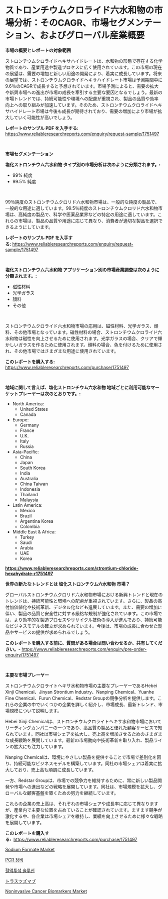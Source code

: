 <p><h1>ストロンチウムクロライド六水和物の市場分析：そのCAGR、市場セグメンテーション、およびグローバル産業概要</h1></p><p><strong>市場の概要とレポートの対象範囲</strong></p>
<p><p>ストロンチウムクロライドヘキサハイドレートは、水和物の形態で存在する化学物質であり、産業用途や製造プロセスに広く使用されています。この市場の現在の展望は、需要の増加と新しい用途の開発により、着実に成長しています。将来の展望では、ストロンチウムクロライドヘキサハイドレート市場は予測期間中に9.6％のCAGRで成長すると予想されています。市場予測によると、需要の拡大や新興市場への進出が市場の成長を牽引する主要な要因となるでしょう。最新の市場トレンドでは、持続可能性や環境への配慮が重視され、製品の品質や効率向上への取り組みが加速しています。そのため、ストロンチウムクロライドヘキサハイドレート市場は今後も成長が期待されており、需要の増加により市場が拡大していく可能性が高いでしょう。</p></p>
<p><strong>レポートのサンプル PDF を入手する:</strong> <a href="https://www.reliableresearchreports.com/enquiry/request-sample/1751497">https://www.reliableresearchreports.com/enquiry/request-sample/1751497</a></p>
<p>&nbsp;</p>
<p><strong>市場セグメンテーション</strong></p>
<p><strong>塩化ストロンチウム六水和物 タイプ別の市場分析は次のように分類されます。:</strong></p>
<p><ul><li>99% 純度</li><li>99.5% 純度</li></ul></p>
<p>&nbsp;</p>
<p><p>99％純度のストロンチウムクロリド六水和物市場は、一般的な純度の製品で、一般的な用途に適しています。99.5％純度のストロンチウムクロリド六水和物市場は、高純度の製品で、科学や医薬品業界などの特定の用途に適しています。これらの市場は、製品の品質や用途に応じて異なり、消費者が適切な製品を選択できるようにしています。</p></p>
<p><strong>レポートのサンプル PDF を入手する:</strong>&nbsp;<a href="https://www.reliableresearchreports.com/enquiry/request-sample/1751497">https://www.reliableresearchreports.com/enquiry/request-sample/1751497</a></p>
<p>&nbsp;</p>
<p><strong> 塩化ストロンチウム六水和物 アプリケーション別の市場産業調査は次のように分類されます。:</strong></p>
<p><ul><li>磁性材料</li><li>光学ガラス</li><li>顔料</li><li>その他</li></ul></p>
<p>&nbsp;</p>
<p><p>ストロンチウムクロライド六水和物市場の応用は、磁性材料、光学ガラス、顔料、その他市場となっています。磁性材料の場合、ストロンチウムクロライド六水和物は磁性を向上させるために使用されます。光学ガラスの場合、クリアで輝かしいガラスを作るために使用されます。顔料の場合、色を付けるために使用され、その他市場ではさまざまな用途に使用されています。</p></p>
<p><strong>このレポートを購入する:</strong>&nbsp; <a href="https://www.reliableresearchreports.com/purchase/1751497">https://www.reliableresearchreports.com/purchase/1751497</a></p>
<p>&nbsp;</p>
<p><strong>地域に関して言えば、塩化ストロンチウム六水和物 地域ごとに利用可能なマーケットプレーヤーは次のとおりです。:</strong></p>
<p><ul>
    <li>
        North America:
        <ul>
            <li>United States</li>
            <li>Canada</li>
        </ul>
    </li>
    <li>
        Europe:
        <ul>
            <li>Germany</li>
            <li>France</li>
            <li>U.K.</li>
            <li>Italy</li>
            <li>Russia</li>
        </ul>
    </li>
    <li>
        Asia-Pacific:
        <ul>
            <li>China</li>
            <li>Japan</li>
            <li>South Korea</li>
            <li>India</li>
            <li>Australia</li>
            <li>China Taiwan</li>
            <li>Indonesia</li>
            <li>Thailand</li>
            <li>Malaysia</li>
        </ul>
    </li>
    <li>
        Latin America:
        <ul>
            <li>Mexico</li>
            <li>Brazil</li>
            <li>Argentina Korea</li>
            <li>Colombia</li>
        </ul>
    </li>
    <li>
        Middle East & Africa:
        <ul>
            <li>Turkey</li>
            <li>Saudi</li>
            <li>Arabia</li>
            <li>UAE</li>
            <li>Korea</li>
        </ul>
    </li>
    </ul></p>
<p><strong><a href="https://www.reliableresearchreports.com/strontium-chloride-hexahydrate-r1751497">https://www.reliableresearchreports.com/strontium-chloride-hexahydrate-r1751497</a></strong>&nbsp;</p>
<p><strong>世界の新たなトレンドとは 塩化ストロンチウム六水和物 市場？</strong></p>
<p><p>グローバルストロンチウムクロリド六水和物市場における新興トレンドと現在のトレンドは、持続可能性と環境への配慮が重視されています。さらに、製品の高付加価値化や技術革新、デジタル化なども進展しています。また、需要の増加に伴い、製品の品質と安全性に対する厳格な規制が強化されています。この市場では、より効率的な製造プロセスやリサイクル技術の導入が進んでおり、持続可能なビジネスモデルの確立が求められています。今後は、市場の成長に合わせた製品やサービスの提供が求められるでしょう。</p></p>
<p><strong>このレポートを購入する前に、質問がある場合は問い合わせるか、共有してください。</strong>- <a href="https://www.reliableresearchreports.com/enquiry/pre-order-enquiry/1751497">https://www.reliableresearchreports.com/enquiry/pre-order-enquiry/1751497</a></p>
<p>&nbsp;</p>
<p><strong>主要な市場プレーヤー</strong></p>
<p><p>ストロンチウムクロライトヘキサ水和物市場の主要なプレーヤーであるHebei Xinji Chemical、Jinyan Strontium Industry、Nanping Chemical、Yuanhe Fine Chemical、Furun Chemical、Redstar Groupの競争分析を提供します。これらの企業の中でいくつかの企業を詳しく紹介し、市場成長、最新トレンド、市場規模について説明します。</p><p>Hebei Xinji Chemicalは、ストロンチウムクロライトヘキサ水和物市場においてリーディングカンパニーの一つであり、高品質の製品と優れた顧客サービスで知られています。同社は市場シェアを拡大し、売上高を増加させるためのさまざまな成長戦略を展開しています。最新の市場動向や技術革新を取り入れ、製品ラインの拡大にも注力しています。</p><p>Nanping Chemicalは、環境にやさしい製品を提供することで市場で差別化を図り、持続可能なビジネスモデルを構築しています。同社の市場シェアは着実に拡大しており、売上高も順調に成長しています。</p><p>一方、Redstar Groupは、市場での競争力を維持するために、常に新しい製品開発や市場への進出などの戦略を展開しています。同社は、市場規模を拡大し、グローバルな顧客基盤を築くための努力を継続しています。</p><p>これらの企業の売上高は、それぞれの市場シェアや成長率に応じて異なりますが、産業内で主要な位置を占めていることが確認されています。ますます競争が激化する中、各企業は市場シェアを維持し、業績を向上させるために様々な戦略を展開しています。</p></p>
<p><strong>このレポートを購入する:</strong>&nbsp;&nbsp;<a href="https://www.reliableresearchreports.com/purchase/1751497">https://www.reliableresearchreports.com/purchase/1751497</a></p>
<p><p><a href="https://www.linkedin.com/pulse/sodium-formate-market-size-examines-its-scope-primary-focus-4psve?trackingId=kWSrZEV2MVE%2BHl2Ng14Nrw%3D%3D">Sodium Formate Market</a></p><p><a href="https://medium.com/@karenturner47/pcr-%EC%9E%A5%EB%B9%84-%EC%8B%9C%EC%9E%A5-%EC%A1%B0%EC%82%AC-%EB%B3%B4%EA%B3%A0%EC%84%9C-%EC%97%AD%EC%82%AC-%EB%B0%8F-2024%EB%85%84%EB%B6%80%ED%84%B0-2031%EB%85%84%EA%B9%8C%EC%A7%80%EC%9D%98-%EC%98%88%EC%B8%A1-44774a5af197">PCR 장비</a></p><p><a href="https://medium.com/@randyhuel1979/%ED%97%A4%EB%AA%A8%EB%8B%A4%EC%9D%B4%EC%96%BC%EB%9D%BC%EC%9D%B4%EC%8B%9C%EC%8A%A4%EC%9A%A9%EC%95%A1-%EC%8B%9C%EC%9E%A5-%EB%8F%99%ED%96%A5-2024%EB%85%84%EB%B6%80%ED%84%B0-2031%EB%85%84%EA%B9%8C%EC%A7%80%EC%9D%98-%EC%8B%9C%EC%9E%A5-%EB%8F%99%ED%96%A5-%EC%84%B1%EC%9E%A5-%EC%98%88%EC%B8%A1-331bd1ff022e">혈액투석 솔루션</a></p><p><a href="https://medium.com/@hazelnutt83/%E3%83%88%E3%83%A9%E3%82%B9%E3%83%84%E3%82%BA%E3%83%9E%E3%83%96%E5%B8%82%E5%A0%B4%E5%88%86%E6%9E%90%E3%81%A82024%E5%B9%B4%E3%81%8B%E3%82%892031%E5%B9%B4%E3%81%BE%E3%81%A7%E3%81%AE%E3%82%B5%E3%82%A4%E3%82%BA%E4%BA%88%E6%B8%AC-0759cb5ef79d">トラスツズマブ</a></p><p><a href="https://github.com/biheemgalvinlouises6hokrh3h/Market-Research-Report-List-2/blob/main/noninvasive-cancer-biomarkers-market.md">Noninvasive Cancer Biomarkers Market</a></p></p>